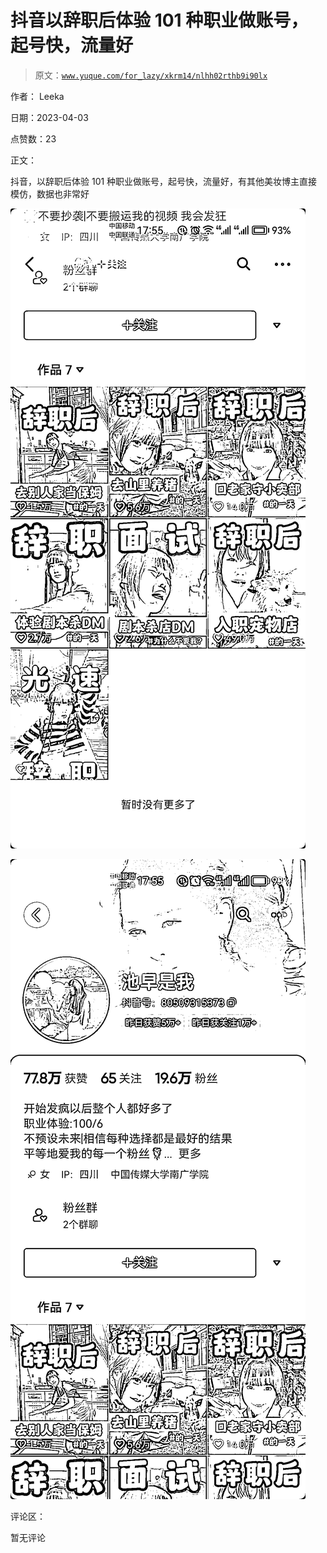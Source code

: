 # 抖音以辞职后体验 101 种职业做账号，起号快，流量好

> 原文：[`www.yuque.com/for_lazy/xkrm14/nlhh02rthb9i90lx`](https://www.yuque.com/for_lazy/xkrm14/nlhh02rthb9i90lx)

作者： Leeka

日期：2023-04-03

点赞数：23

正文：

抖音，以辞职后体验 101 种职业做账号，起号快，流量好，有其他美妆博主直接模仿，数据也非常好

![](img/55621e9c81a7e5afbadca501e7b99ef4.png)

![](img/f2424b4db00219a55931635e26505d96.png)

评论区：

暂无评论



